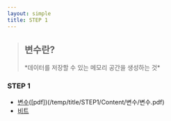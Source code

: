 ```yaml
---
layout: simple
title: STEP 1
---
```


> <h2>변수란?</h2>
> *데이터를 저장할 수 있는 메모리 공간을 생성하는 것*

### STEP 1

- [변수](/temp/title/STEP1/Content/변수/변수)([pdf])(/temp/title/STEP1/Content/변수/변수.pdf)
- [비트](/temp/title/STEP1/Content/비트/비트)
